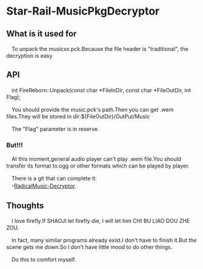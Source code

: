 # Star-Rail-MusicPkgDecryptor
## What is it used for
　To unpack the musicxx.pck.Because the file header is "traditional", the decryption is easy
## API
　int FireReborn::Unpack(const char *FileInDir, const char *FileOutDir, int Flag);  
  
　You should provide the music.pck's path.Then you can get .wem files.They will be stored in dir:${FileOutDir}/OutPut/Music  
  
　The "Flag" parameter is in reserve.
###  But!!! 
　At this moment,general audio player can't play .wem file.You should transfer its format to.ogg or other formats which can be played by player.  
  
　There is a git that can complete it:  
　-[RadicalMusic-Decryptor](https://github.com/CrunchyRLL/RadicalMusic-Decryptor).  
## Thoughts
　I love firefly.If SHAOJI let firefly die, I will let him CHI BU LIAO DOU ZHE ZOU.  
  
　In fact, many similar programs already exist.I don't have to finish it.But the scene gets me down.So I don't have little mood to do other things.

　Do this to comfort myself.
